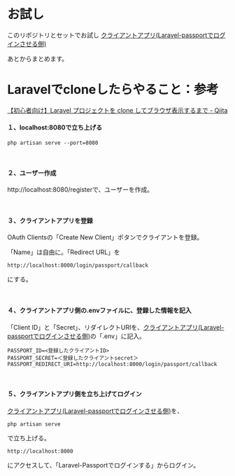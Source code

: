 # お試し

このリポジトリとセットでお試し
[クライアントアプリ(Laravel\-passportでログインさせる側)](https://github.com/tobibako45/laravel-socialite-practice)

あとからまとめます。

# Laravelでcloneしたらやること：参考
[【初心者向け】Laravel プロジェクトを clone してブラウザ表示するまで \- Qiita](https://qiita.com/avocadoneko/items/04d3c297064ba6e55a33)


#### １、localhost:8080で立ち上げる
```
php artisan serve --port=8080
```

<br>

#### ２、ユーザー作成
http://localhost:8080/registerで、ユーザーを作成。

<br>

#### ３、クライアントアプリを登録
OAuth Clientsの「Create New Client」ボタンでクライアントを登録。

「Name」は自由に。「Redirect URL」を
```
http://localhost:8000/login/passport/callback
```
にする。

<br>

#### ４、クライアントアプリ側の.envファイルに、登録した情報を記入
「Client ID」と「Secret」、リダイレクトURIを、[クライアントアプリ(Laravel\-passportでログインさせる側)](https://github.com/tobibako45/laravel-socialite-practice)の「.env」に記入。
```
PASSPORT_ID=<登録したクライアントID>
PASSPORT_SECRET=＜登録したクライアントsecret＞
PASSPORT_REDIRECT_URI=http://localhost:8000/login/passport/callback
```


<br>

#### ５、クライアントアプリ側を立ち上げてログイン
[クライアントアプリ(Laravel\-passportでログインさせる側)](https://github.com/tobibako45/laravel-socialite-practice)を、
```
php artisan serve
```
で立ち上げる。

```
http://localhost:8000
```
にアクセスして、「Laravel-Passportでログインする」からログイン。
